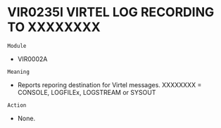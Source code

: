 # VIR0235I VIRTEL LOG RECORDING TO XXXXXXXX

`Module`
- VIR0002A

`Meaning`
- Reports reporing destination for Virtel messages. XXXXXXXX = CONSOLE, LOGFILEx, LOGSTREAM or SYSOUT

`Action`
- None.
